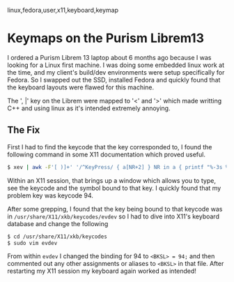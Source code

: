 linux,fedora,user,x11,keyboard,keymap
# Keymaps on the Purism Librem13
I ordered a Purism Librem 13 laptop about 6 months ago because I was looking for a Linux first machine. I was doing some embedded linux work at the time, and my client's build/dev environments were setup specifically for Fedora. So I swapped out the SSD, installed Fedora and quickly found that the keyboard layouts were flawed for this machine.

The '\, |' key on the Librem were mapped to '<' and '>' which made writting C++ and using linux as it's intended extremely annoying.

## The Fix
First I had to find the keycode that the key corresponded to, I found the following command in some X11 documentation which proved useful.

```bash
$ xev | awk -F'[ )]+' '/^KeyPress/ { a[NR+2] } NR in a { printf "%-3s %s\n", $5, $8 }'
```

Within an X11 session, that brings up a window which allows you to type, see the keycode and the symbol bound to that key. I quickly found that my problem key was keycode 94.

After some grepping, I found that the key being bound to that keycode was in `/usr/share/X11/xkb/keycodes/evdev` so I had to dive into X11's keyboard database and change the following

```bash
$ cd /usr/share/X11/xkb/keycodes
$ sudo vim evdev
``` 

From within `evdev` I changed the binding for 94 to `<BKSL> = 94;` and then commented out any other assignments or aliases to `<BKSL>` in that file. After restarting my X11 session my keyboard again worked as intended!

